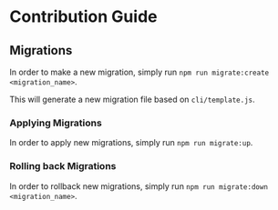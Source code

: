 # Contribution Guide

## Migrations

In order to make a new migration, simply run `npm run migrate:create <migration_name>`.

This will generate a new migration file based on `cli/template.js`. 

### Applying Migrations

In order to apply new migrations, simply run `npm run migrate:up`.

### Rolling back Migrations

In order to rollback new migrations, simply run `npm run migrate:down <migration_name>`.

